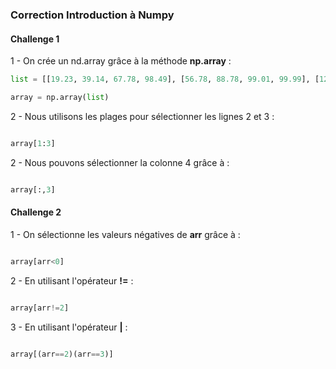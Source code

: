 ### Correction Introduction à Numpy

#### Challenge 1

1 - On crée un nd.array grâce à la méthode **np.array** :

```python 
list = [[19.23, 39.14, 67.78, 98.49], [56.78, 88.78, 99.01, 99.99], [12.00, 76.87, 91.09, 10.01], [99.01, 70.32, 64.89, 36.68]]

array = np.array(list)
```

2 - Nous utilisons les plages pour sélectionner les lignes 2 et 3 :

```python 

array[1:3]

```

2 - Nous pouvons sélectionner la colonne 4 grâce à : 

```python 

array[:,3]

```

#### Challenge 2

1 - On sélectionne les valeurs négatives de **arr** grâce à : 

```python 

array[arr<0]

```

2 - En utilisant l'opérateur **!=** : 

```python 

array[arr!=2]

```

3 - En utilisant l'opérateur **|** : 

```python 

array[(arr==2)(arr==3)]

```

